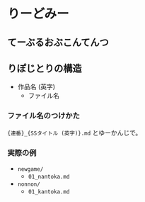 # りーどみー

## てーぶるおぶこんてんつ



## りぽじとりの構造

- 作品名 (英字)
    - ファイル名

### ファイル名のつけかた

`{連番}_{SSタイトル (英字)}.md` とゆーかんじで。

### 実際の例

- `newgame/`
    - `01_nantoka.md`
- `nonnon/`
    - `01_kantoka.md`
